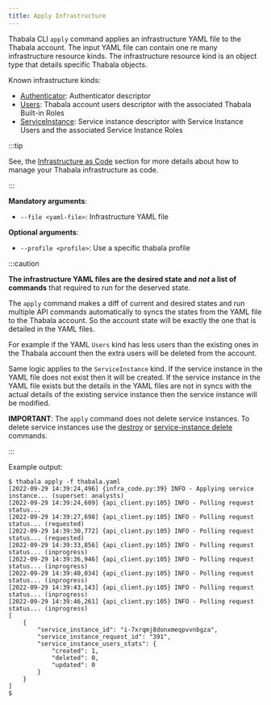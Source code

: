 ```yaml
---
title: Apply Infrastructure
---
```


Thabala CLI `apply` command applies an infrastructure YAML file to the Thabala account.
The input YAML file can contain one re many infrastructure resource kinds.
The infrastructure resource kind is an object type that details specific Thabala objects.

Known infrastructure kinds:
* [Authenticator](/admin-console/iac#the-authenticator-infrastructure-kind): Authenticator descriptor
* [Users](/admin-console/iac#the-users-infrastructure-kind): Thabala account users descriptor with the associated Thabala Built-in Roles
* [ServiceInstance](/admin-console/iac#the-serviceinstance-infrastructure-kind): Service instance descriptor with Service Instance Users and the associated Service Instance Roles

:::tip

See, the [Infrastructure as Code](/admin/console/iad) section for more details about how to manage
your Thabala infrastructure as code.

:::

**Mandatory arguments**:

* `--file <yaml-file>`: Infrastructure YAML file

**Optional arguments**:

* `--profile <profile>`: Use a specific thabala profile

:::caution

**The infrastructure YAML files are the desired state and *not* a list of commands**
that required to run for the deserved state.

The `apply` command makes a diff of current and desired states and run multiple API commands
automatically to syncs the states from the YAML file to the Thabala account. So the account
state will be exactly the one that is detailed in the YAML files.

For example if the YAML `Users` kind has less users than the existing ones in the Thabala account
then the extra users will be deleted from the account.

Same logic applies to the `ServiceInstance` kind. If the service instance in the YAML file
does not exist then it will be created. If the service instance in the YAML file exists but the
details in the YAML files are not in syncs with the actual details of the existing service instance
then the service instance will be modified.

**IMPORTANT**: The `apply` command does not delete service instances. To delete service instances
use the [destroy](infra-destroy.md) or [service-instance delete](service-instance-delete.md) commands.

:::

Example output:

```shell
$ thabala apply -f thabala.yaml
[2022-09-29 14:39:24,496] {infra_code.py:39} INFO - Applying service instance... (superset: analysts)
[2022-09-29 14:39:24,609] {api_client.py:105} INFO - Polling request status... 
[2022-09-29 14:39:27,698] {api_client.py:105} INFO - Polling request status... (requested)
[2022-09-29 14:39:30,772] {api_client.py:105} INFO - Polling request status... (requested)
[2022-09-29 14:39:33,856] {api_client.py:105} INFO - Polling request status... (inprogress)
[2022-09-29 14:39:36,946] {api_client.py:105} INFO - Polling request status... (inprogress)
[2022-09-29 14:39:40,034] {api_client.py:105} INFO - Polling request status... (inprogress)
[2022-09-29 14:39:43,143] {api_client.py:105} INFO - Polling request status... (inprogress)
[2022-09-29 14:39:46,261] {api_client.py:105} INFO - Polling request status... (inprogress)
[
    {
        "service_instance_id": "i-7xrqmj8donxmeqpvvnbgza",
        "service_instance_request_id": "391",
        "service_instance_users_stats": {
            "created": 1,
            "deleted": 0,
            "updated": 0
        }
    }
]
$
```
